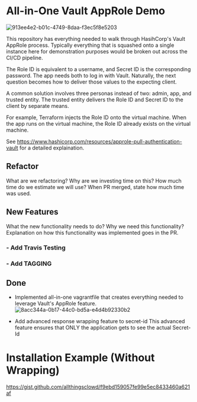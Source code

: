 # All-in-One Vault AppRole Demo

![913ee4e2-b01c-4749-8daa-f3ec5f8e5203](https://user-images.githubusercontent.com/9472095/43364036-20dbed52-930a-11e8-9e93-6de1290108b6.png)

This repository has everything needed to walk through HasihCorp's Vault AppRole process. Typically everything that is squashed onto a single instance here for demonstration purposes would be broken out across the CI/CD pipeline.

The Role ID is equivalent to a username, and Secret ID is the corresponding password. The app needs both to log in with Vault. Naturally, the next question becomes how to deliver those values to the expecting client.

A common solution involves three personas instead of two: admin, app, and trusted entity. The trusted entity delivers the Role ID and Secret ID to the client by separate means.

For example, Terraform injects the Role ID onto the virtual machine. When the app runs on the virtual machine, the Role ID already exists on the virtual machine.

See https://www.hashicorp.com/resources/approle-pull-authentication-vault for a detailed explaination.

## Refactor
What are we refactoring?
Why are we investing time on this?
How much time do we estimate we will use?
When PR merged, state how much time was used.



## New Features
What the new functionality needs to do?
Why we need this functionality?
Explanation on how this functionality was implemented goes in the PR.
### - Add Travis Testing
### - Add TAGGING



## Done
 - Implemented all-in-one vagrantfile that creates everything needed to leverage Vault's AppRole feature.
![8acc344a-0b17-44c0-bd5a-e4d4b92330b2](https://user-images.githubusercontent.com/9472095/43363712-b82736e2-9302-11e8-987b-5976bb2aca7b.png)

 - Add advanced response wrapping feature to secret-id
This advanced feature ensures that ONLY the application gets to see the actual Secret-Id


# Installation Example (Without Wrapping)

https://gist.github.com/allthingsclowd/f9ebd159057fe99e5ec8433460a621af

